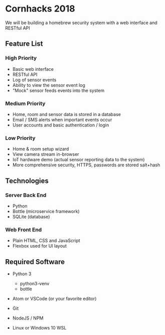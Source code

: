 # Cornhacks 2018
We will be building a homebrew security system with a web interface and RESTful API

## Feature List

### High Priority

-   Basic web interface
-   RESTful API
-   Log of sensor events
-   Ability to view the sensor event log
-   "Mock" sensor feeds events into the system

### Medium Priority

-   Home, room and sensor data is stored in a database
-   Email / SMS alerts when important events occur
-   User accounts and basic authentication / login

### Low Priority

-   Home & room setup wizard
-   View camera stream in-browser
-   IoT hardware demo (actual sensor reporting data to the system)
-   More comprehensive security, HTTPS, passwords are stored salt+hash

## Technologies

### Server Back End

-   Python
-   Bottle (microservice framework)
-   SQLite (database)

### Web Front End

-   Plain HTML, CSS and JavaScript
-   Flexbox used for UI layout

## Required Software

-   Python 3
    -   python3-venv
    -   bottle

-   Atom or VSCode (or your favorite editor)
-   Git
-   NodeJS / NPM
-   Linux or Windows 10 WSL
